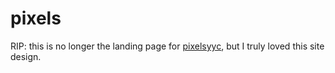 # pixels

RIP: this is no longer the landing page for [pixelsyyc](pixelsyyc.com), but I truly loved this site design.
